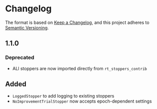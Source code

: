 # Changelog

The format is based on [Keep a Changelog](https://keepachangelog.com/en/1.0.0/),
and this project adheres to [Semantic Versioning](https://semver.org/spec/v2.0.0.html).

## 1.1.0

### Deprecated

- ALl stoppers are now imported directly from `rt_stoppers_contrib`

## Added

- `LoggedStopper` to add logging to existing stoppers
- `NoImprovementTrialStopper` now accepts epoch-dependent settings
